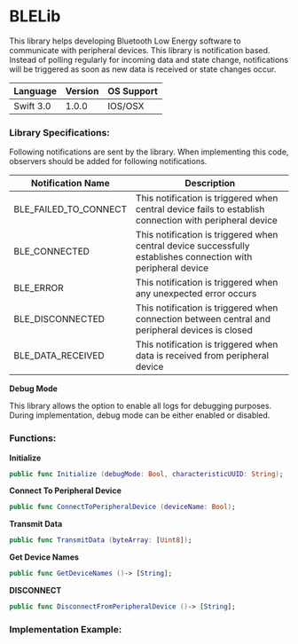 # BLELib

  This library helps developing Bluetooth Low Energy software to communicate with peripheral devices. This library is notification based. Instead of polling regularly for incoming data and state change, notifications will be triggered as soon as new data is received or state changes occur. 
  
  Language | Version | OS Support
------------ | -------------  | -------------
Swift 3.0 | 1.0.0 | IOS/OSX


### Library Specifications:

Following notifications are sent by the library. When implementing this code, observers should be added for following notifications.

  Notification Name | Description
------------ | -------------  
BLE_FAILED_TO_CONNECT | This notification is triggered when central device fails to establish connection with peripheral device
BLE_CONNECTED | This notification is triggered when central device successfully establishes connection with peripheral device
BLE_ERROR | This notification is triggered when any unexpected error occurs
BLE_DISCONNECTED | This notification is triggered when connection between central and peripheral devices is closed
BLE_DATA_RECEIVED | This notification is triggered when data is received from peripheral device

**Debug Mode**

This library allows the option to enable all logs for debugging purposes. During implementation, debug mode can be either enabled or disabled.


### Functions:

**Initialize**

```swift
public func Initialize (debugMode: Bool, characteristicUUID: String);
```

**Connect To Peripheral Device**

```swift
public func ConnectToPeripheralDevice (deviceName: Bool);
```

**Transmit Data**

```swift
public func TransmitData (byteArray: [Uint8]);
```

**Get Device Names**

```swift
public func GetDeviceNames ()-> [String];
```

**DISCONNECT**

```swift
public func DisconnectFromPeripheralDevice ()-> [String];
```


### Implementation Example:
